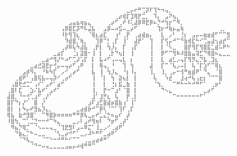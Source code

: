 <pre><code>
⠀⠀⠀⠀⠀⠀⠀⠀⠀⠀⠀⠀⠀⠀⠀⠀⠀⠀⠀⠀⠀⠀⠀⠀⠀⠀⠀⠀⠀⠀⠀⣀⡤⠖⠛⢉⡽⠏⢹⠓⠲⢤⡀⠀⠀⠀⠀⠀⠀⠀⠀⠀⠀⠀⠀⠀⠀⠀⠀⠀⠀⠀⠀⠀⠀
⠀⠀⠀⠀⠀⠀⠀⠀⠀⠀⠀⠀⠀⠀⠀⠀⠀⠀⠀⠀⠀⠀⠀⠀⠀⠀⠀⠀⢀⡴⢾⡏⣹⢿⡟⣉⡀⠀⠹⡄⠀⣠⠝⢦⡀⠀⠀⠀⠀⠀⠀⠀⠀⠀⠀⠀⠀⠀⠀⠀⠀⠀⠀⠀⠀
⠀⠀⠀⠀⠀⠀⠀⠀⠀⠀⠀⠀⠀⠀⠀⠀⣠⣤⣦⢶⣦⣄⠀⠀⠀⠀⢀⡴⠋⢀⠞⠸⢅⣼⡿⠿⣟⡿⠦⡙⠚⢳⡖⠉⠻⡀⠀⠀⠀⠀⠀⠀⠀⠀⠀⠀⠀⠀⠀⠀⠀⠀⠀⠀⠀
⠀⠀⠀⠀⠀⠀⠀⠀⠀⠀⠀⠀⠀⠀⢠⡿⣿⣏⡽⠛⠧⣬⣧⠀⠀⣠⡿⠤⠴⣫⠤⣀⡴⠋⠀⠀⠀⠀⠀⢹⡖⠚⢷⡦⣤⢷⠀⠀⠀⠀⠀⠀⠀⠀⠀⢀⡀⠀⠀⠀⠀⠀⠀⠀⠀
⠀⠀⠀⠀⠀⠀⠀⠀⠀⠀⠀⠀⠀⠀⠸⡗⢻⢹⣆⠀⠀⠈⢿⣆⣴⣏⠀⠀⢰⠃⢀⡟⠀⢀⣴⣾⣶⡄⠀⠀⣇⠀⡠⠃⠀⢘⡆⠀⣠⡤⠤⣶⣶⣾⠋⠉⠉⣻⠶⣤⣄⣀⣀⠀⠀
⠀⠀⠀⠀⠀⠀⠀⠀⠀⠀⠀⠀⠀⠀⠀⠹⣾⣿⡈⢷⡀⠀⠀⢹⡿⠉⡃⢀⡏⠀⢸⠁⠀⣼⡟⠁⠀⢹⠀⠀⡏⢫⡤⠚⠉⠙⣷⢾⣏⠓⠊⢉⣤⣼⢢⣴⡞⠉⠾⠅⠠⠏⠈⠙⢦
⠀⠀⠀⠀⠀⠀⠀⠀⠀⠀⠀⠀⠀⠀⢀⡼⠿⢧⠳⣼⣧⠀⢀⡟⡇⠀⢳⡸⡄⠀⡏⠀⢠⡏⠀⠀⠀⢸⠀⠀⡇⠈⠣⣀⠀⠀⣿⡟⢻⡏⢻⣿⣯⣁⣾⠥⠟⠓⠒⠒⠂⢾⠀⠀⣼
⠀⠀⠀⠀⠀⠀⠀⠀⠀⠀⠀⠀⣀⣴⡏⠀⠀⢈⡆⣽⣿⠂⢸⠀⡇⠀⢀⡗⠙⢦⡇⠀⢸⠀⠀⠀⠀⢸⠀⠀⡿⠋⠉⢻⠷⠼⣿⣷⣤⢽⣋⠙⢿⣿⠦⣄⣀⣀⣠⠤⠤⠤⠖⠊⠁
⠀⠀⠀⠀⠀⠀⠀⠀⠀⣀⣴⠚⢻⡜⠓⠴⠋⢉⡼⢡⡏⠀⡇⠀⣧⠴⠋⢠⠤⢤⣇⠀⡆⠀⠀⠀⠀⢸⠀⠀⣇⠀⣴⣃⡠⢤⡏⢻⡻⣄⡙⣧⢀⣹⣆⠀⠀⠀⠀⠀⠀⠀⠀⠀⠀
⠀⠀⠀⠀⠀⠀⣀⣴⣚⣽⣟⡖⢚⡤⠤⢤⡴⠋⢠⠟⠀⠀⡇⠀⢿⢤⡀⠘⠀⠀⢹⠀⢳⠀⠀⠀⠀⣼⠀⠀⡏⠉⠈⢧⡠⠤⡇⠀⢧⠈⡏⣱⠋⠉⢿⣆⠀⠀⠀⠀⠀⠀⠀⠀⠀
⠀⠀⠀⠀⣠⡾⠻⡄⠀⠘⠷⠳⡏⠀⡠⠊⢀⡴⠋⠀⠀⠀⣧⠀⢸⠀⢳⡸⣄⠀⠘⡆⠸⡄⠀⠀⠀⢸⡀⠀⢸⡀⢀⡤⠒⢺⠛⣶⣾⠟⠁⠙⣄⠀⠈⣿⠀⠀⠀⠀⠀⠀⠀⠀⠀
⠀⠀⢀⣾⠟⠁⢠⣿⢯⣧⠤⢤⡽⠊⢀⡴⠋⠀⠀⠀⠀⠀⢸⠀⠈⡇⠀⢳⠀⣽⢦⡇⠀⡇⠀⠀⠀⠀⢧⠀⠀⠱⣞⠀⠀⣸⢴⠚⢧⢠⣖⡆⠈⠉⠉⣿⠀⠀⠀⠀⠀⠀⠀⠀⠀
⠀⢠⣿⢟⣚⣉⠁⢠⠎⠁⣠⠞⠁⣴⠋⠀⠀⠀⠀⠀⠀⠀⢸⠀⠀⡇⠀⢘⡆⣯⣀⣷⠀⡇⠀⠀⠀⠀⠈⢳⡀⠀⠀⠉⠛⠓⠒⠓⠚⠛⠋⠁⠀⢀⡶⠃⠀⠀⠀⠀⠀⠀⠀⠀⠀
⢀⣿⠇⣏⠀⠀⣱⠌⣧⠞⠁⣠⠞⠁⠀⠀⠀⠀⠀⠀⠀⠀⢸⡀⠀⡟⠒⠉⣰⠃⠈⣿⠀⡇⠀⠀⠀⠀⠀⠀⠙⠢⣄⠀⠀⠀⠀⠀⠀⠀⠀⣀⡴⠋⠀⠀⠀⠀⠀⠀⠀⠀⠀⠀⠀
⣼⣿⡀⠘⠒⢚⢁⣰⠋⢀⡜⠁⠀⠀⠀⠀⠀⠀⠀⠀⠀⠀⣸⠁⣸⡛⣆⠀⢧⠀⠀⡟⢀⡇⠀⠀⠀⠀⠀⠀⠀⠀⠀⠉⠒⠒⠒⠒⠒⠒⠋⠁⠀⠀⠀⠀⠀⠀⠀⠀⠀⠀⠀⠀⠀
⣿⡏⠙⡆⡜⠁⠀⣿⠀⡜⠀⠀⠀⠀⠀⠀⠀⠀⠀⠀⠀⣰⠏⣰⣋⣿⣾⡶⣿⣷⢰⠁⢸⠁⠀⠀⠀⠀⠀⠀⠀⠀⠀⠀⠀⠀⠀⠀⠀⠀⠀⠀⠀⠀⠀⠀⠀⠀⠀⠀⠀⠀⠀⠀⠀
⣿⡇⠀⡆⠳⡤⠞⣻⣦⡹⣄⡀⠀⠀⠀⠀⠀⠀⣀⣴⣾⡷⠚⠉⡿⢇⠈⠉⠁⢹⠏⢀⡏⠀⠀⠀⠀⠀⠀⠀⠀⠀⠀⠀⠀⠀⠀⠀⠀⠀⠀⠀⠀⠀⠀⠀⠀⠀⠀⠀⠀⠀⠀⠀⠀
⢿⣧⠀⣷⠚⣻⣿⠁⠀⠉⠻⣿⡷⠶⠶⠶⠶⠛⠛⡿⢧⣀⡤⠞⣁⣌⡓⠦⣤⠎⠀⡼⠀⠀⠀⠀⠀⠀⠀⠀⠀⠀⠀⠀⠀⠀⠀⠀⠀⠀⠀⠀⠀⠀⠀⠀⠀⠀⠀⠀⠀⠀⠀⠀⠀
⠸⣿⢳⡀⠉⢁⣈⣙⠒⠒⠚⠉⠳⣄⠀⠀⠀⣀⡠⠇⣠⠞⢻⢶⠇⠀⠙⡶⠋⢀⡼⠁⠀⠀⠀⠀⠀⠀⠀⠀⠀⠀⠀⠀⠀⠀⠀⠀⠀⠀⠀⠀⠀⠀⠀⠀⠀⠀⠀⠀⠀⠀⠀⠀⠀
⠀⠻⣦⡙⢿⡉⠀⠈⠢⠤⠤⢤⣀⠈⢹⣟⣻⠇⣠⠤⠿⣍⠁⢸⣀⡠⠊⢀⣴⠟⠁⠀⠀⠀⠀⠀⠀⠀⠀⠀⠀⠀⠀⠀⠀⠀⠀⠀⠀⠀⠀⠀⠀⠀⠀⠀⠀⠀⠀⠀⠀⠀⠀⠀⠀
⠀⠀⠙⣷⣄⡉⠓⠤⣀⣀⠀⠀⠈⢣⣀⡴⠚⠋⠁⣀⡠⠼⠓⠛⠋⣀⣴⠟⠁⠀⠀⠀⠀⠀⠀⠀⠀⠀⠀⠀⠀⠀⠀⠀⠀⠀⠀⠀⠀⠀⠀⠀⠀⠀⠀⠀⠀⠀⠀⠀⠀⠀⠀⠀⠀
⠀⠀⠀⠈⠙⢧⣀⠀⠀⠈⠉⠑⠒⠚⠛⠓⠊⠉⠉⠀⢀⣀⣠⣴⠾⠛⠁⠀⠀⠀⠀⠀⠀⠀⠀⠀⠀⠀⠀⠀⠀⠀⠀⠀⠀⠀⠀⠀⠀⠀⠀⠀⠀⠀⠀⠀⠀⠀⠀⠀⠀⠀⠀⠀⠀
⠀⠀⠀⠀⠀⠀⠈⠙⠒⠤⢤⣀⣀⣀⣀⣠⣤⡤⠴⢾⠛⠛⠉⠀⠀⠀⠀⠀⠀⠀⠀⠀⠀⠀⠀⠀⠀⠀⠀⠀⠀⠀⠀⠀⠀⠀⠀⠀⠀⠀⠀⠀⠀⠀⠀⠀⠀⠀⠀⠀⠀⠀⠀⠀⠀
</code></pre>
